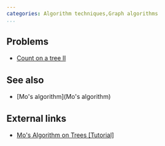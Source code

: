 ```yaml
---
categories: Algorithm techniques,Graph algorithms
...
```


## Problems
* [Count on a tree II](http://www.spoj.com/problems/COT2/)

## See also
* [Mo's algorithm](Mo's algorithm)

## External links
* [Mo's Algorithm on Trees [Tutorial]](http://codeforces.com/blog/entry/43230)

